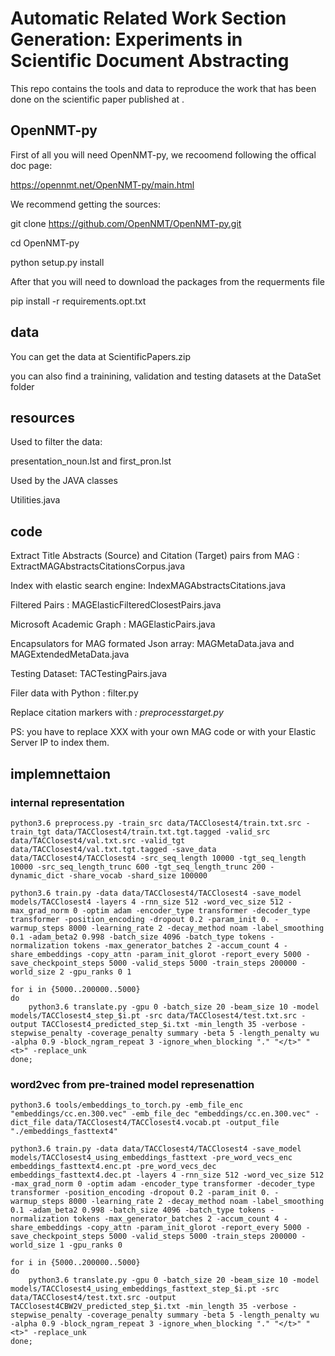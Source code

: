 # Automatic Related Work Section Generation: Experiments in Scientific Document Abstracting
This repo contains the tools and data to reproduce the work that has been done on the scientific paper published at <XXX>.
## OpenNMT-py   
  
First of all you will need OpenNMT-py, we recoomend following the offical doc page: 

https://opennmt.net/OpenNMT-py/main.html   

We recommend getting the sources: 

git clone https://github.com/OpenNMT/OpenNMT-py.git   

cd OpenNMT-py    

python setup.py install    


After that you will need to download the packages from the requerments file    

pip install -r requirements.opt.txt 


## data &nbsp;
You can get the data at ScientificPapers.zip    

you can also find a trainining, validation and testing datasets at the DataSet folder 

## resources &nbsp;
Used to filter the data:   

presentation_noun.lst and first_pron.lst

Used by the JAVA classes   

Utilities.java

## code
Extract Title Abstracts (Source) and Citation (Target) pairs from MAG :  ExtractMAGAbstractsCitationsCorpus.java   

Index with elastic search engine: IndexMAGAbstractsCitations.java   

Filtered Pairs : MAGElasticFilteredClosestPairs.java   

Microsoft Academic Graph : MAGElasticPairs.java   

Encapsulators for MAG formated Json array: MAGMetaData.java and MAGExtendedMetaData.java    

Testing Dataset:   TACTestingPairs.java   

Filer data with Python : filter.py    

Replace citation markers with <CITE>: preprocesstarget.py    
  

PS: you have to replace XXX with your own MAG code or with your Elastic Server IP to index them.    

## implemnettaion
### internal representation
``` 
python3.6 preprocess.py -train_src data/TACClosest4/train.txt.src -train_tgt data/TACClosest4/train.txt.tgt.tagged -valid_src data/TACClosest4/val.txt.src -valid_tgt data/TACClosest4/val.txt.tgt.tagged -save_data data/TACClosest4/TACClosest4 -src_seq_length 10000 -tgt_seq_length 10000 -src_seq_length_trunc 600 -tgt_seq_length_trunc 200 -dynamic_dict -share_vocab -shard_size 100000

python3.6 train.py -data data/TACClosest4/TACClosest4 -save_model models/TACClosest4 -layers 4 -rnn_size 512 -word_vec_size 512 -max_grad_norm 0 -optim adam -encoder_type transformer -decoder_type transformer -position_encoding -dropout 0.2 -param_init 0. -warmup_steps 8000 -learning_rate 2 -decay_method noam -label_smoothing 0.1 -adam_beta2 0.998 -batch_size 4096 -batch_type tokens -normalization tokens -max_generator_batches 2 -accum_count 4 -share_embeddings -copy_attn -param_init_glorot -report_every 5000 -save_checkpoint_steps 5000 -valid_steps 5000 -train_steps 200000 -world_size 2 -gpu_ranks 0 1

for i in {5000..200000..5000}
do
    python3.6 translate.py -gpu 0 -batch_size 20 -beam_size 10 -model models/TACClosest4_step_$i.pt -src data/TACClosest4/test.txt.src -output TACClosest4_predicted_step_$i.txt -min_length 35 -verbose -stepwise_penalty -coverage_penalty summary -beta 5 -length_penalty wu -alpha 0.9 -block_ngram_repeat 3 -ignore_when_blocking "." "</t>" "<t>" -replace_unk
done;
```

### word2vec from pre-trained model represenattion
```
python3.6 tools/embeddings_to_torch.py -emb_file_enc "embeddings/cc.en.300.vec" -emb_file_dec "embeddings/cc.en.300.vec" -dict_file data/TACClosest4/TACClosest4.vocab.pt -output_file "./embeddings_fasttext4"

python3.6 train.py -data data/TACClosest4/TACClosest4 -save_model models/TACClosest4_using_embeddings_fasttext -pre_word_vecs_enc embeddings_fasttext4.enc.pt -pre_word_vecs_dec embeddings_fasttext4.dec.pt -layers 4 -rnn_size 512 -word_vec_size 512 -max_grad_norm 0 -optim adam -encoder_type transformer -decoder_type transformer -position_encoding -dropout 0.2 -param_init 0. -warmup_steps 8000 -learning_rate 2 -decay_method noam -label_smoothing 0.1 -adam_beta2 0.998 -batch_size 4096 -batch_type tokens -normalization tokens -max_generator_batches 2 -accum_count 4 -share_embeddings -copy_attn -param_init_glorot -report_every 5000 -save_checkpoint_steps 5000 -valid_steps 5000 -train_steps 200000 -world_size 1 -gpu_ranks 0

for i in {5000..200000..5000}
do
    python3.6 translate.py -gpu 0 -batch_size 20 -beam_size 10 -model models/TACClosest4_using_embeddings_fasttext_step_$i.pt -src data/TACClosest4/test.txt.src -output TACClosest4CBW2V_predicted_step_$i.txt -min_length 35 -verbose -stepwise_penalty -coverage_penalty summary -beta 5 -length_penalty wu -alpha 0.9 -block_ngram_repeat 3 -ignore_when_blocking "." "</t>" "<t>" -replace_unk
done;




```




